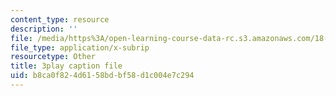 ```yaml
---
content_type: resource
description: ''
file: /media/https%3A/open-learning-course-data-rc.s3.amazonaws.com/18-085-computational-science-and-engineering-i-fall-2008/b8ca0f824d6158bdbf58d1c004e7c294_11y8_XTbwGo.vtt
file_type: application/x-subrip
resourcetype: Other
title: 3play caption file
uid: b8ca0f82-4d61-58bd-bf58-d1c004e7c294
---
```

